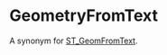 # GeometryFromText

A synonym for [ST_GeomFromText](/sql-statements-structure/geographic-geometric-features/wkt/st_geomfromtext).